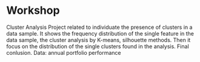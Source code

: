 # Workshop 
Cluster Analysis 
Project related to individuate the presence of clusters in a data sample. It shows the frequency distribution of the single feature in the data sample, the cluster analysis by K-means, silhouette methods. Then it focus on the distribution of the single clusters found in the analysis.
Final conlusion.
Data: annual portfolio performance 
